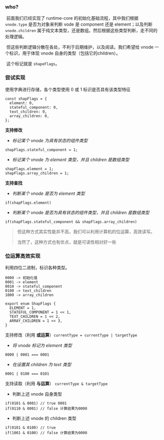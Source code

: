 ### who?

​	前面我们已经实现了 runtime-core 的初始化基础流程，其中我们根据 `vnode.type` 是否为对象来判断 vode 是 component 还是 element；以及判断 `vnode.children` 属于纯文本类型，还是数组。然后根据这些类型判断，走不同的处理逻辑。

​	但这些判断逻辑分散在各处，不利于后期维护，以及阅读。我们希望给 vnode 一个标识，用于体现 vnode 自身的类型（包括它的children）。

​	这个标记就是 `shapeFlags`。

### 尝试实现

使用字典进行存储，各个类型使用 0 或 1 标识是否具有该类型特征

```
const shapFlags = {
  element: 0,
  stateful_component: 0,
  text_children: 0,
  array_children: 0,
};
```

**支持修改**

* *标记某个 vnode 为具有状态的组件类型*

```
shapFlags.stateful_component = 1;
```

* *标记某个 vnode 为 element 类型，并且 children 是数组类型*

```
shapFlags.element = 1;
shapFlags.array_children = 1;
```

**支持查找**

* *判断某个 vnode 是否为 element 类型*

```
if(shapFlags.element)
```

* *判断某个 vnode 是否为具有状态的组件类型，并且 children 是数组类型*

```
if(shapFlags.stateful_component && shapFlags.array_children)
```

>但这种方式其实性能并不高，我们可以利用计算机的位运算，高效读写。
>
>当然了，这种方式也有优点，就是可读性相对好一些

### 位运算高效实现

利用四位二进制，标识各种类型。

```
0000 -> 初始化值
0001 -> element
0010 -> stateful_component 
0100 -> text_children
1000 -> array_children
```

```
export enum ShapFlags {
  ELEMENT = 1,
  STATEFUL_COMPONENT = 1 << 1,
  TEXT_CHILDREN = 1 << 2,
  ARRAY_CHILDREN = 1 << 3,
}
```

支持修改（利用 **或运算**）`currentType = currentType | targetType`

* *将 vnode 标记为 element 类型*

```
0000 | 0001 === 0001
```

* *在设置其 children 为 text 类型*

```
0001 | 0100 === 0101
```

支持读取（利用 **与运算**） `currentType & targetType`

* 判断上述 vnode 自身类型

```
if(0101 & 0001) // true 0001
if(0110 & 0001) // false 计算结果为0000
```

* 判断上述 vnode 的 children 类型

```
if(0101 & 0100) // true
if(1001 & 0100) // false 计算结果为0000
```

